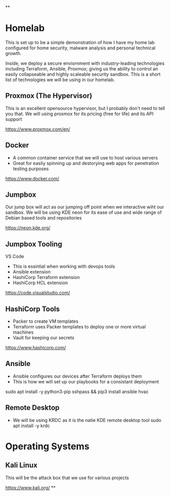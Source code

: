 **
# Homelab
This is set up to be a simple demonstration of how I have my home lab configured for home security, malware analysis and personal technical growth.

Inside, we deploy a secure enviornment with industry-leading technologies including Terraform, Ansible, Proxmox; giving us the ability to control an easily collapseable and highly scaleable security sandbox. This is a short list of technologies we will be using in our homelab. 



## Proxmox (The Hypervisor)
This is an excellent opensource hypervisor, but I probably don't need to tell you that. We will using proxmox for its pricing (free for life) and its API support

https://www.proxmox.com/en/


## Docker
- A common container service that we will use to host various servers
- Great for easliy spinning up and destorying web apps for penetration testing purposes

https://www.docker.com/


## Jumpbox
Our jump box will act as our jumping off point when we interactive wiht our sandbox. We will be using KDE neon for its ease of use and wide range of Debian based tools and repositories

https://neon.kde.org/


## Jumpbox Tooling
VS Code
- This is essintial when working with devops tools
- Ansible extension
- HashiCorp Terraform extension
- HashiCorp HCL extension

https://code.visualstudio.com/


## HashiCorp Tools
- Packer to create VM templates
- Terraform uses Packer templates to deploy one or more virtual machines
- Vault for keeping our secrets

https://www.hashicorp.com/


## Ansible
- Ansible configures our devices after Terraform deploys them
- This is how we will set up our playbooks for a consistant deployment

sudo apt install -y python3-pip sshpass && pip3 install ansible hvac


## Remote Desktop
- We will be using KRDC as it is the natie KDE remote desktop tool
sudo apt install -y krdc


# Operating Systems

## Kali Linux
This will be the attack box that we use for various projects

https://www.kali.org/
**
